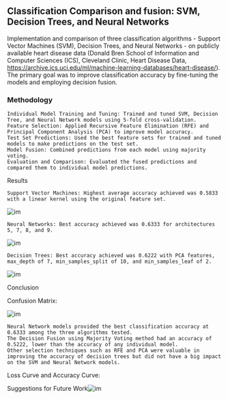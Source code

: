 ## Classification Comparison and fusion: SVM, Decision Trees, and Neural Networks

Implementation and comparison of three classification algorithms - Support Vector Machines (SVM), Decision Trees, and Neural Networks - on publicly available heart disease data (Donald Bren School of Information and Computer Sciences (ICS), Cleveland Clinic, Heart Disease Data, https://archive.ics.uci.edu/ml/machine-learning-databases/heart-disease/). The primary goal was to improve classification accuracy by fine-tuning the models and employing decision fusion.

### Methodology

    Individual Model Training and Tuning: Trained and tuned SVM, Decision Tree, and Neural Network models using 5-fold cross-validation.
    Feature Selection: Applied Recursive Feature Elimination (RFE) and Principal Component Analysis (PCA) to improve model accuracy.
    Test Set Predictions: Used the best feature sets for trained and tuned models to make predictions on the test set.
    Model Fusion: Combined predictions from each model using majority voting.
    Evaluation and Comparison: Evaluated the fused predictions and compared them to individual model predictions.

Results

    Support Vector Machines: Highest average accuracy achieved was 0.5833 with a linear kernel using the original feature set.
    
![im](https://user-images.githubusercontent.com/97653144/236654760-5deebf7b-acb9-4eef-878c-749dbb11e152.png)
    
    Neural Networks: Best accuracy achieved was 0.6333 for architectures 5, 7, 8, and 9.

![im](https://user-images.githubusercontent.com/97653144/236654839-4eb8adb1-04e0-4090-9bc7-119f39f29ae5.png)

    Decision Trees: Best accuracy achieved was 0.6222 with PCA features, max_depth of 7, min_samples_split of 10, and min_samples_leaf of 2.
    
![im](https://user-images.githubusercontent.com/97653144/236654815-08853e46-60ad-41fb-89bf-b979b2bf9d81.png)

    
    
Conclusion

Confusion Matrix:

![im](https://user-images.githubusercontent.com/97653144/236654886-b799e3f0-7bdd-42aa-9ed3-3730104e1d92.png)

    Neural Network models provided the best classification accuracy at 0.6333 among the three algorithms tested.
    The Decision Fusion using Majority Voting method had an accuracy of 0.5222, lower than the accuracy of any individual model.
    Other selection techniques such as RFE and PCA were valuable in improving the accuracy of decision trees but did not have a big impact on the SVM and Neural Network models.

Loss Curve and Accuracy Curve:


Suggestions for Future Work![im](https://user-images.githubusercontent.com/97653144/236654927-84d6d3d9-944b-41a3-8224-ebca64b6b10b.png)

